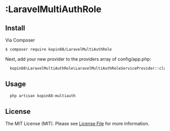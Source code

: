 # :LaravelMultiAuthRole



## Install

Via Composer

``` bash
$ composer require kopin88/LaravelMultiAuthRole
```

Next, add your new provider to the providers array of config/app.php:

```bash
  kopin88\LaravelMultiAuthRole\LaravelMultiAuthRoleServiceProvider::class,
```

## Usage

``` php
  php artisan kopin88:multiauth
```

## License

The MIT License (MIT). Please see [License File](LICENSE.md) for more information.
